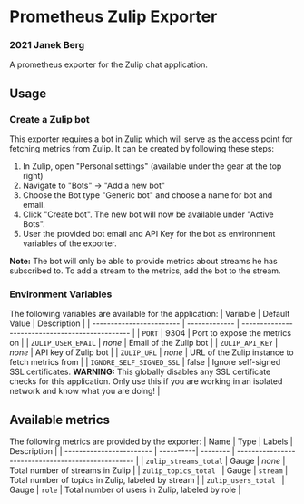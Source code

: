 # Prometheus Zulip Exporter
### 2021 Janek Berg
A prometheus exporter for the Zulip chat application.

## Usage
### Create a Zulip bot
This exporter requires a bot in Zulip which will serve as the access point for fetching metrics from Zulip. It can be created by following these steps:
1. In Zulip, open "Personal settings" (available under the gear at the top right)
2. Navigate to "Bots" -> "Add a new bot"
3. Choose the Bot type "Generic bot" and choose a name for bot and email.
4. Click "Create bot". The new bot will now be available under "Active Bots".
5. User the provided bot email and API Key for the bot as environment variables of the exporter.

**Note:** The bot will only be able to provide metrics about streams he has subscribed to. To add a stream to the metrics, add the bot to the stream.

### Environment Variables
The following variables are available for the application:
| Variable                 | Default Value | Description                                     |
| ------------------------ | ------------- | ----------------------------------------------- |
| `PORT`                   | 9304          | Port to expose the metrics on                   |
| `ZULIP_USER_EMAIL`       | _none_        | Email of the Zulip bot                          |
| `ZULIP_API_KEY`          | _none_        | API key of Zulip bot                            |
| `ZULIP_URL`              | _none_        | URL of the Zulip instance to fetch metrics from |
| `IGNORE_SELF_SIGNED_SSL` | false         | Ignore self-signed SSL certificates. **WARNING:** This globally disables any SSL certificate checks for this application. Only use this if you are working in an isolated network and know what you are doing! |


## Available metrics
The following metrics are provided by the exporter:
| Name                     | Type      | Labels   |  Description                                       |
| ------------------------ | ----------| -------- | -------------------------------------------------- |
| `zulip_streams_total`    | Gauge     | _none_   | Total number of streams in Zulip                   |
| `zulip_topics_total `    | Gauge     | `stream` | Total number of topics in Zulip, labeled by stream |
| `zulip_users_total `     | Gauge     | `role`   | Total number of users in Zulip, labeled by role    |